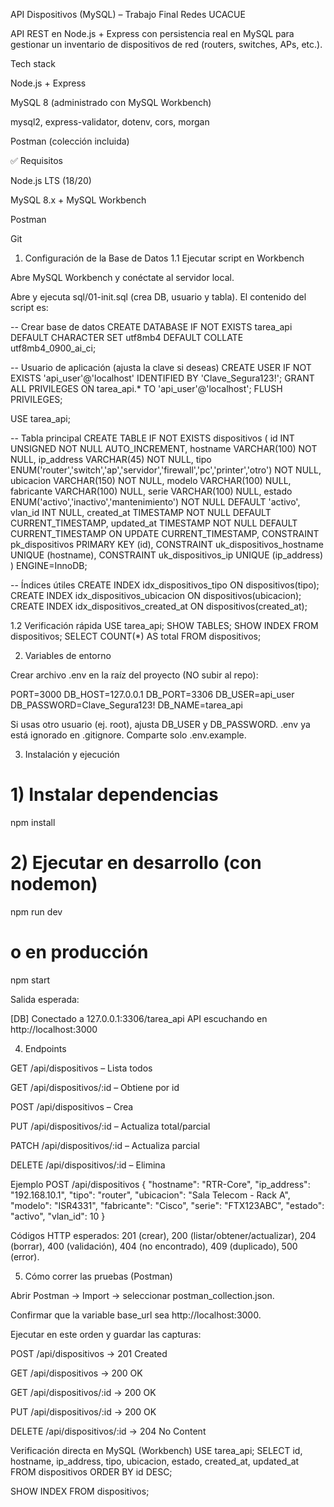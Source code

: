 API Dispositivos (MySQL) – Trabajo Final Redes UCACUE

API REST en Node.js + Express con persistencia real en MySQL para gestionar un inventario de dispositivos de red (routers, switches, APs, etc.).

Tech stack

Node.js + Express

MySQL 8 (administrado con MySQL Workbench)

mysql2, express-validator, dotenv, cors, morgan

Postman (colección incluida)

✅ Requisitos

Node.js LTS (18/20)

MySQL 8.x + MySQL Workbench

Postman

Git

1) Configuración de la Base de Datos
1.1 Ejecutar script en Workbench

Abre MySQL Workbench y conéctate al servidor local.

Abre y ejecuta sql/01-init.sql (crea DB, usuario y tabla).
El contenido del script es:

-- Crear base de datos
CREATE DATABASE IF NOT EXISTS tarea_api
  DEFAULT CHARACTER SET utf8mb4
  DEFAULT COLLATE utf8mb4_0900_ai_ci;

-- Usuario de aplicación (ajusta la clave si deseas)
CREATE USER IF NOT EXISTS 'api_user'@'localhost' IDENTIFIED BY 'Clave_Segura123!';
GRANT ALL PRIVILEGES ON tarea_api.* TO 'api_user'@'localhost';
FLUSH PRIVILEGES;

USE tarea_api;

-- Tabla principal
CREATE TABLE IF NOT EXISTS dispositivos (
  id INT UNSIGNED NOT NULL AUTO_INCREMENT,
  hostname VARCHAR(100) NOT NULL,
  ip_address VARCHAR(45) NOT NULL,
  tipo ENUM('router','switch','ap','servidor','firewall','pc','printer','otro') NOT NULL,
  ubicacion VARCHAR(150) NOT NULL,
  modelo VARCHAR(100) NULL,
  fabricante VARCHAR(100) NULL,
  serie VARCHAR(100) NULL,
  estado ENUM('activo','inactivo','mantenimiento') NOT NULL DEFAULT 'activo',
  vlan_id INT NULL,
  created_at TIMESTAMP NOT NULL DEFAULT CURRENT_TIMESTAMP,
  updated_at TIMESTAMP NOT NULL DEFAULT CURRENT_TIMESTAMP ON UPDATE CURRENT_TIMESTAMP,
  CONSTRAINT pk_dispositivos PRIMARY KEY (id),
  CONSTRAINT uk_dispositivos_hostname UNIQUE (hostname),
  CONSTRAINT uk_dispositivos_ip UNIQUE (ip_address)
) ENGINE=InnoDB;

-- Índices útiles
CREATE INDEX idx_dispositivos_tipo ON dispositivos(tipo);
CREATE INDEX idx_dispositivos_ubicacion ON dispositivos(ubicacion);
CREATE INDEX idx_dispositivos_created_at ON dispositivos(created_at);

1.2 Verificación rápida
USE tarea_api;
SHOW TABLES;
SHOW INDEX FROM dispositivos;
SELECT COUNT(*) AS total FROM dispositivos;

2) Variables de entorno

Crear archivo .env en la raíz del proyecto (NO subir al repo):

PORT=3000
DB_HOST=127.0.0.1
DB_PORT=3306
DB_USER=api_user
DB_PASSWORD=Clave_Segura123!
DB_NAME=tarea_api


Si usas otro usuario (ej. root), ajusta DB_USER y DB_PASSWORD.
.env ya está ignorado en .gitignore. Comparte solo .env.example.

3) Instalación y ejecución
# 1) Instalar dependencias
npm install

# 2) Ejecutar en desarrollo (con nodemon)
npm run dev
# o en producción
npm start


Salida esperada:

[DB] Conectado a 127.0.0.1:3306/tarea_api
API escuchando en http://localhost:3000

4) Endpoints

GET /api/dispositivos – Lista todos

GET /api/dispositivos/:id – Obtiene por id

POST /api/dispositivos – Crea

PUT /api/dispositivos/:id – Actualiza total/parcial

PATCH /api/dispositivos/:id – Actualiza parcial

DELETE /api/dispositivos/:id – Elimina

Ejemplo POST /api/dispositivos
{
  "hostname": "RTR-Core",
  "ip_address": "192.168.10.1",
  "tipo": "router",
  "ubicacion": "Sala Telecom - Rack A",
  "modelo": "ISR4331",
  "fabricante": "Cisco",
  "serie": "FTX123ABC",
  "estado": "activo",
  "vlan_id": 10
}


Códigos HTTP esperados:
201 (crear), 200 (listar/obtener/actualizar), 204 (borrar), 400 (validación), 404 (no encontrado), 409 (duplicado), 500 (error).

5) Cómo correr las pruebas (Postman)

Abrir Postman → Import → seleccionar postman_collection.json.

Confirmar que la variable base_url sea http://localhost:3000.

Ejecutar en este orden y guardar las capturas:

POST /api/dispositivos → 201 Created

GET /api/dispositivos → 200 OK

GET /api/dispositivos/:id → 200 OK

PUT /api/dispositivos/:id → 200 OK

DELETE /api/dispositivos/:id → 204 No Content


Verificación directa en MySQL (Workbench)
USE tarea_api;
SELECT id, hostname, ip_address, tipo, ubicacion, estado, created_at, updated_at
FROM dispositivos
ORDER BY id DESC;

SHOW INDEX FROM dispositivos;



